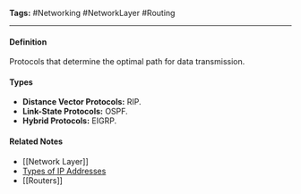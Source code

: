 **Tags:** #Networking #NetworkLayer #Routing

---

#### **Definition**

Protocols that determine the optimal path for data transmission.

#### **Types**

- **Distance Vector Protocols:** RIP.
- **Link-State Protocols:** OSPF.
- **Hybrid Protocols:** EIGRP.

#### **Related Notes**

- [[Network Layer]]
- [Types of IP Addresses](Types%20of%20IP%20Addresses.md)
- [[Routers]]